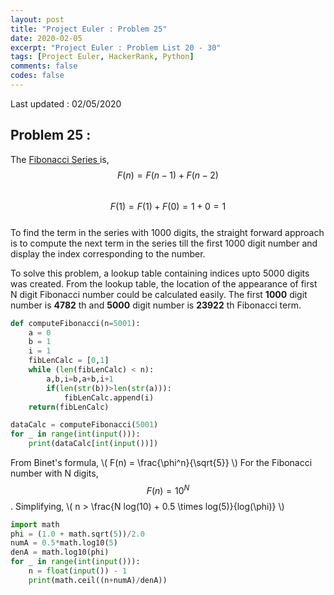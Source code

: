 ```yaml
---
layout: post
title: "Project Euler : Problem 25"
date: 2020-02-05
excerpt: "Project Euler : Problem List 20 - 30"
tags: [Project Euler, HackerRank, Python]
comments: false
codes: false
---
```

Last updated : 02/05/2020

## Problem 25 :
The <a href="https://projecteuler.net/problem=25" target="_blank">Fibonacci Series </a> is, <br/>
$$ F(n) = F(n-1) + F(n-2) $$ <br/>
$$ F(1) = F(1) + F(0) = 1 + 0 = 1 $$ <br/>
To find the term in the series with 1000 digits, the straight forward approach is to
compute the next term in the series till the first 1000 digit number and display the
index corresponding to the number.

To solve this problem, a lookup table containing indices upto 5000 digits was created.
From the lookup table, the location of the appearance of first N digit Fibonacci number
could be calculated easily. The first **1000** digit number is **4782** th and **5000** digit number is **23922** th Fibonacci term.

```python
def computeFibonacci(n=5001):
    a = 0
    b = 1
    i = 1
    fibLenCalc = [0,1]
    while (len(fibLenCalc) < n):
        a,b,i=b,a+b,i+1
        if(len(str(b))>len(str(a))):
            fibLenCalc.append(i)
    return(fibLenCalc)

dataCalc = computeFibonacci(5001)
for _ in range(int(input())):
    print(dataCalc[int(input())])
```

From Binet's formula,
\\( F(n) = \frac{\phi^n}{\sqrt{5}} \\)
For the Fibonacci number with N digits, $$ F(n) = 10^{N} $$. Simplifying,
\\( n > \frac{N log(10) + 0.5 \times log(5)}{log(\phi)} \\)

```python
import math
phi = (1.0 + math.sqrt(5))/2.0
numA = 0.5*math.log10(5)
denA = math.log10(phi)
for _ in range(int(input())):
    n = float(input()) - 1
    print(math.ceil((n+numA)/denA))
```
